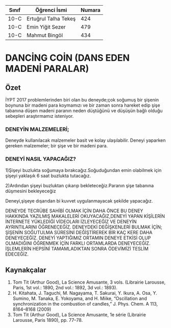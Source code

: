 



Sınıf | Öğrenci İsmi  | Numara
-------|----------------|--------
10-C   | Ertuğrul Talha Tekeş | 424
10-C   | Emin Yiğit Sezer | 479
10-C   | Mahmut Bingöl | 434

# DANCİNG COİN (DANS EDEN MADENİ PARALAR)
## Özet
  İYPT 2017 problemlerinden biri olan bu deneyde;çok soğumuş bir şişenin boynuna bir madeni para koymamızı ve bir zaman sonra hareket edip şişe tabanına düşen madeni paranın neden düştüğünü ve düşüşün bağlı olduğu sebepleri araştırmamız isteniyor.

### DENEYİN MALZEMELERİ;
   Deneyde kullanılacak malzemeler basit ve kolay ulaşılabilir.
   Deneyi yaparken gereken malzemeler; bir şişe ve bir madeni para.

### DENEYİ NASIL YAPACAĞIZ?
  1)Şişeyi buzlukta soğumaya bırakcağız.Soğuduğundan emin olabilmek için şişeyi yaklaşık 6 saat buzlukta tutacağız.
  
  2)Ardından şişeyi buzluktan çıkarıp bekleteceğiz.Paranın şişe tabanına düşmesini bekleyeceğiz
  

Deneyi,şişeye dışarıdan bi kuvvet uygulanmayacak şekilde yapacağız.
 
 DENEYDE TECRÜBE SAHİBİ OLMAK İÇİN DAHA ÖNCE BU DENEY HAKKINDA YAZILMIŞ MAKALELERİ OKUYACAĞIZ,DENEYİ YAPAN KİŞİLERİN İNTERNETE YÜKLEDİĞİ VİDEOLARI İZLEYECEĞİZ VE DENEYİN AYRINTILARINI ÖĞRENECEĞİZ.
DENEYDEKİ DEĞİŞKENLERİ BULMAK İÇİN;
 ŞİŞENİN SOĞUTULMA SÜRESİNİ DEĞİŞTİREREK BİR KAÇ KERE DAHA DENEYECEĞİZ.
 DENEYİ YAPTIĞIMIZ ORTAMIN DENEYE ETKİSİ OLUP OLMADIĞINI ÖĞRENMEK İÇİN FARKLI ORTAMLARDA DENEYECEĞİZ.
 İŞLEMLERİN HEPSİNİ TAMAMLADIKTAN SONRA ÖDEVİMİZİ TESLİM EDECEĞİZ.
## Kaynakçalar  
1) Tom Tit (Arthur Good), La Science Amusante, 3 vols. (Librairie Larousse, Paris, 1st vol.: 1890, 2nd vol.: 1892, 3d vol.: 1893).
2) H. Kitahata, J. Taguchi, M. Nagayama, T. Sakurai, Y. Ikura, A. Osa, Y. Sumino, M. Tanaka, E. Yokoyama, and H. Miike, “Oscillation and synchronization in the combustion of candles,” J. Phys. Chem. A 113, 8164–8168 (2009)
3) Tom Tit (Arthur Good), La Science Amusante, 1e série (Librairie Larousse, Paris 1890), pp. 77–78.
